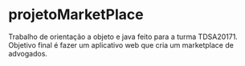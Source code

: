 # projetoMarketPlace
Trabalho de orientação a objeto e java feito para a turma TDSA20171. Objetivo final é fazer um aplicativo web que cria um marketplace de advogados.
